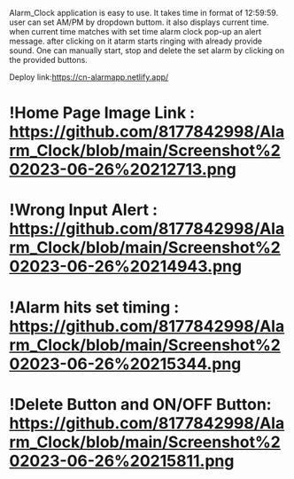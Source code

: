 Alarm_Clock application is easy to use. It takes time in format of 12:59:59. user can set AM/PM by dropdown buttom.
it also displays current time.
when current time matches with set time alarm clock pop-up an alert message. after clicking on it atarm starts ringing with already provide sound.
One can manually start, stop and delete the set alarm by clicking on the provided buttons.

Deploy link:https://cn-alarmapp.netlify.app/

# !Home Page Image Link : https://github.com/8177842998/Alarm_Clock/blob/main/Screenshot%202023-06-26%20212713.png
# !Wrong Input Alert : https://github.com/8177842998/Alarm_Clock/blob/main/Screenshot%202023-06-26%20214943.png
# !Alarm hits set timing : https://github.com/8177842998/Alarm_Clock/blob/main/Screenshot%202023-06-26%20215344.png
# !Delete Button and ON/OFF Button: https://github.com/8177842998/Alarm_Clock/blob/main/Screenshot%202023-06-26%20215811.png
